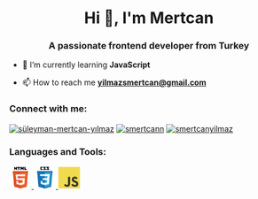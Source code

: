 <h1 align="center">Hi 👋, I'm Mertcan</h1>
<h3 align="center">A passionate frontend developer from Turkey</h3>

- 🌱 I’m currently learning **JavaScript**

- 📫 How to reach me **yilmazsmertcan@gmail.com**

<h3 align="left">Connect with me:</h3>
<p align="left">
  <a href="https://linkedin.com/in/süleyman-mertcan-yılmaz" target="blank"><img align="center" src="https://raw.githubusercontent.com/rahuldkjain/github-profile-readme-generator/master/src/images/icons/Social/linked-in-alt.svg" alt="süleyman-mertcan-yılmaz" height="30" width="40" /></a>
<a href="https://twitter.com/smertcann" target="blank"><img align="center" src="https://raw.githubusercontent.com/rahuldkjain/github-profile-readme-generator/master/src/images/icons/Social/twitter.svg" alt="smertcann" height="30" width="40" /></a>
<a href="https://www.leetcode.com/smertcanyilmaz" target="blank"><img align="center" src="https://raw.githubusercontent.com/rahuldkjain/github-profile-readme-generator/master/src/images/icons/Social/leet-code.svg" alt="smertcanyilmaz" height="30" width="40" /></a>
</p>

<h3 align="left">Languages and Tools:</h3>
<p align="left"> <a href="https://developer.mozilla.org/en-US/docs/Web/HTML" target="_blank" rel="noreferrer"> <img src="https://raw.githubusercontent.com/devicons/devicon/master/icons/html5/html5-original-wordmark.svg" alt="html5" width="40" height="40"/> </a> <a href="https://developer.mozilla.org/en-US/docs/Web/css" target="_blank" rel="noreferrer"> <img src="https://raw.githubusercontent.com/devicons/devicon/master/icons/css3/css3-original-wordmark.svg" alt="css3" width="40" height="40"/> </a> <a href="https://developer.mozilla.org/en-US/docs/Web/javascript" target="_blank" rel="noreferrer"> <img src="https://raw.githubusercontent.com/devicons/devicon/master/icons/javascript/javascript-original.svg" alt="javascript" width="40" height="40"/> </a> </p>
